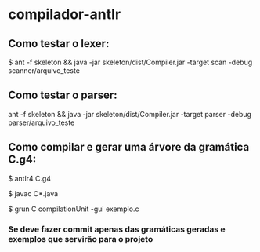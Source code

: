 # compilador-antlr

## Como testar o lexer:

$ ant -f skeleton && java -jar skeleton/dist/Compiler.jar -target scan -debug scanner/arquivo_teste

## Como testar o parser:

ant -f skeleton && java -jar skeleton/dist/Compiler.jar -target parser -debug parser/arquivo_teste

## Como compilar e gerar uma árvore da gramática C.g4:

$ antlr4 C.g4

$ javac C*.java

$ grun C compilationUnit -gui exemplo.c

### Se deve fazer commit apenas das gramáticas geradas e exemplos que servirão para o projeto
